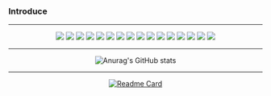 ### Introduce



***
<div align="center"><img src="https://img.shields.io/badge/Tag: -000000?style=plastic&logo=Tag&logoColor=white"> <img src="https://img.shields.io/badge/C -A8B9CC?style=plastic&logo=C&logoColor=white"> <img src="https://img.shields.io/badge/C++ -00599C?style=plastic&logo=CPLUSPLUS&logoColor=white"> <img src="https://img.shields.io/badge/C Sharp -512BD4?style=plastic&logo=csharp&logoColor=white"> <img src="https://img.shields.io/badge/Python -3776AB?style=plastic&logo=python&logoColor=white"> 
<img src="https://img.shields.io/badge/STM32-03234B?style=plastic&logo=stmicroelectronics&logoColor=white">
<img src="https://img.shields.io/badge/.NET -512BD4?style=plastic&logo=.net&logoColor=white"> <img src="https://img.shields.io/badge/Raspberry Pi -a22846?style=plastic&logo=raspberrypi&logoColor=white">
<img src="https://img.shields.io/badge/Arm Keil -394049?style=plastic&logo=arm keil&logoColor=white">
<img src="https://img.shields.io/badge/Linux -fcc624?style=plastic&logo=linux&logoColor=white">
<img src="https://img.shields.io/badge/Tensorflow -ff6f00?style=plastic&logo=tensorflow&logoColor=white">
<img src="https://img.shields.io/badge/Visual Studio -5c2d91?style=plastic&logo=visual studio&logoColor=white"> <img src="https://img.shields.io/badge/Visual Code -007acc?style=plastic&logo=visualstudiocode&logoColor=white"> 
<img src="https://img.shields.io/badge/OpenCV -5C3EE8?style=plastic&logo=OpenCV&logoColor=white"> <img src="https://img.shields.io/badge/MySQL -4479A1?style=plastic&logo=Mysql&logoColor=white">
<img src="https://img.shields.io/badge/Notion -000000?style=plastic&logo=notion&logoColor=white"> 

***
![Anurag's GitHub stats](https://github-readme-stats.vercel.app/api/top-langs?username=jykimqwer&show_icons=true&theme=dracula&title_color=ff8000&text_color=ffffff&bg_color=6a6a6a&locale=en&layout=compact&hide_border=true)

***
[![Readme Card](https://github-readme-stats.vercel.app/api/pin/?username=jykimqwer&repo=github-readme-stats)](https://github.com/anuraghazra/github-readme-stats)

<!--
**jykimqwer/jykimqwer** is a ✨ _special_ ✨ repository because its `README.md` (this file) appears on your GitHub profile.

Here are some ideas to get you started:

- 🔭 I’m currently working on ...
- 🌱 I’m currently learning ...
- 👯 I’m looking to collaborate on ...
- 🤔 I’m looking for help with ...
- 💬 Ask me about ...
- 📫 How to reach me: ...
- 😄 Pronouns: ...
- ⚡ Fun fact: ...
-->
